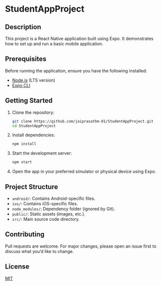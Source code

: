 # StudentAppProject

## Description
This project is a React Native application built using Expo. It demonstrates how to set up and run a basic mobile application.

## Prerequisites
Before running the application, ensure you have the following installed:
- [Node.js](https://nodejs.org/) (LTS version)
- [Expo CLI](https://docs.expo.dev/get-started/installation/)

## Getting Started
1. Clone the repository:
    ```bash
    git clone https://github.com/jaiprasathm-01/StudentAppProject.git
    cd StudentAppProject
    ```

2. Install dependencies:
    ```bash
    npm install
    ```

3. Start the development server:
    ```bash
    npm start
    ```

4. Open the app in your preferred simulator or physical device using Expo.

## Project Structure
- `android/`: Contains Android-specific files.
- `ios/`: Contains iOS-specific files.
- `node_modules/`: Dependency folder (ignored by Git).
- `public/`: Static assets (images, etc.).
- `src/`: Main source code directory.

## Contributing
Pull requests are welcome. For major changes, please open an issue first to discuss what you’d like to change.

## License
[MIT](https://choosealicense.com/licenses/mit/)
